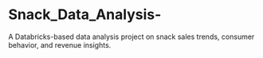 # Snack_Data_Analysis-
A Databricks-based data analysis project on snack sales trends, consumer behavior, and revenue insights.
